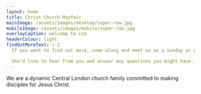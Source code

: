 ```yaml
---
layout: home
title: Christ Church Mayfair
mainImage: /assets/images/desktop/super-row.jpg
mobileImage: /assets/images/mobile/super-row.jpg
overlayCaption: welcome to ccm
headerColour: light
findOutMoreText: |-2
  If you want to find out more, come along and meet us on a Sunday or get in touch with Sharon.

  She'd love to hear from you and answer any questions you might have.
---
```

We are a dynamic Central London church family committed to making disciples for Jesus Christ.
